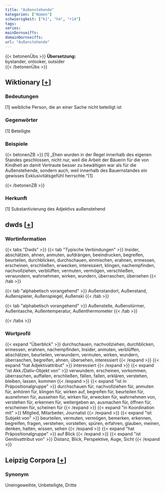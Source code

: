 ```yaml
---
title: "Außenstehende"
kategorien: ["Nomen"]
schwierigkeit: ["k1", "h4", "r14"]
tags:
series:
mainDornseiffs:
domainDornseiffs:
url: "Außenstehende"
---
```


{{< betonenÜbs >}}
**Übersetzung:**  
bystander, onlooker, outsider  
{{< /betonenÜbs >}}

## Wiktionary [[+](https://de.wiktionary.org/wiki/Außenstehende)]

### Bedeutungen
[1] weibliche Person, die an einer Sache nicht beteiligt ist  

### Gegenwörter
[1] Beteiligte  

### Beispiele
{{< betonenZB >}}
[1] „Ehen wurden in der Regel innerhalb des eigenen Standes geschlossen, nicht nur, weil die Arbeit der Bäuerin für die von Kindheit an damit Vertraute besser zu bewältigen war als für die Außenstehende, sondern auch, weil innerhalb des Bauernstandes ein gewisses Exklusivitätsgefühl herrschte.“[1]  

{{< /betonenZB >}}
### Herkunft
[1] Substantivierung des Adjektivs außenstehend  



## dwds [[+](https://www.dwds.de/wb/Außenstehende)]

### Wortinformation
{{< tabs "Dwds" >}}
{{< tab "Typische Verbindungen" >}}
Insider, abschätzen, ahnen, anmuten, aufdrängen, beeindrucken, begreifen, beurteilen, durchblicken, durchschauen, einmischen, erahnen, ermessen, erscheinen, erschließen, erwecken, interessiert, klingen, nachempfinden, nachvollziehen, verblüffen, vermuten, vermögen, verschließen, verwundern, wahrnehmen, wirken, wundern, überraschen, übersehen
{{< /tab >}}

{{< tab "alphabetisch vorangehend" >}}
Außenstandort, Außenstand, Außenspieler, Außenspiegel, Außenski
{{< /tab >}}

{{< tab "alphabetisch vorangehend" >}}
Außenstelle, Außenstürmer, Außentasche, Außentemperatur, Außenthermometer
{{< /tab >}}

{{< /tabs >}}

### Wortprofil
{{< expand "Überblick" >}} durchschauen, nachvollziehen, durchblicken, ermessen, erahnen, nachempfinden, Insider, anmuten, verblüffen, abschätzen, beurteilen, verwundern, vermuten, wirken, wundern, überraschen, begreifen, ahnen, übersehen, interessiert {{< /expand >}}
{{< expand "hat Adjektivattribut" >}} interessiert {{< /expand >}}
{{< expand "ist Akk./Dativ-Objekt von" >}} verwundern, erscheinen, vorkommen, überraschen, auffallen, erschließen, fällen, fallen, erklären, verstehen, bleiben, lassen, kommen {{< /expand >}}
{{< expand "ist in Präpositionalgruppe" >}} durchschauen für, nachvollziehen für, anmuten für, anhören für, klingen für, wirken auf, begreifen für, beurteilen für, ausnehmen für, aussehen für, wirken für, erwecken für, wahrnehmen von, verstehen für, erkennen für, weitergeben an, ausmachen für, öffnen für, erscheinen für, scheinen für {{< /expand >}}
{{< expand "in Koordination mit" >}} Mitglied, Mitarbeiter, Journalist {{< /expand >}}
{{< expand "ist Subjekt von" >}} beurteilen, vermuten, vermögen, bemerken, erkennen, begreifen, fragen, verstehen, vorstellen, spüren, erfahren, glauben, meinen, denken, halten, wissen, sehen {{< /expand >}}
{{< expand "hat Präpositionalgruppe" >}} auf Blick {{< /expand >}}
{{< expand "ist Genitivattribut von" >}} Distanz, Blick, Perspektive, Auge, Sicht {{< /expand >}}

## Leipzig Corpora [[+](https://corpora.uni-leipzig.de/en/res?word=Außenstehende&corpusId=deu_newscrawl-public_2018)]


### Synonym
Uneingeweihte, Unbeteiligte, Dritte


